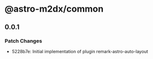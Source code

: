 # @astro-m2dx/common

## 0.0.1

### Patch Changes

- 5228b7e: Initial implementation of plugin remark-astro-auto-layout
